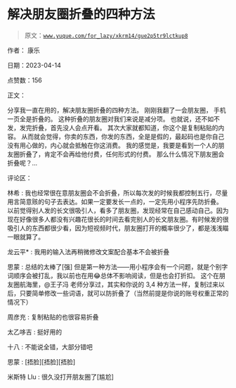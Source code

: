 # 解决朋友圈折叠的四种方法

> 原文：[`www.yuque.com/for_lazy/xkrm14/gue2p5tr9lctkup8`](https://www.yuque.com/for_lazy/xkrm14/gue2p5tr9lctkup8)

作者： 康乐

日期：2023-04-14

点赞数：156

正文：

分享我一直在用的，解决朋友圈折叠的四种方法。 刚刚我翻了一会朋友圈， 手机一页全是折叠的。 这种折叠的朋友圈对我们来说是减分项。 也就说，还不如不发，发完折叠，首先没人会点开看。 其次大家就都知道，你这个是复制粘贴的内容。 从而就会觉得，你卖的东西，你发的东西，全是是假的，最起码也是你自己没有用心做的，内心就会抵触在你这消费。 我的感觉是，我要是看到一个人的朋友圈折叠了，肯定不会再给他付费，任何形式的付费。 那么什么情况下朋友圈会折叠呢？...

评论区：

林希 : 我也经常很在意朋友圈会不会折叠，所以每次发的时候我都控制五行，尽量用言简意赅的句子去表达。如果一定要发长一点的，一定先用小程序先防折叠。 以前觉得别人发的长文很吸引人，看多了朋友圈，发现经常在自己感动自己。因为现在好像很多人都没有兴趣花很长的时间去看完别人的长文朋友圈。有时候发的很吸引人的东西都很少看，因为短视频时代，朋友圈打开的概率很少了，都是浅浅瞄一眼就算了。

龙云平* : 我用的输入法再稍微修改文案配合基本不会被折叠

思蒙 : 总结的太棒了[强] 但是第一种方法——用小程序会有一个问题，就是个别字词顺序会被打乱，我以前也在用😂总体不影响阅读，但是也会打折扣。 这个在朋友圈航海里，@王子冯 老师分享过，其实和你说的 3,4 种方法一样，复制过来以后，只要简单修改一些词语，就可以防折叠了（当然前提是你说的账号权重正常的情况下）

周彦充 : 复制粘贴的也很容易折叠

太乙哆吉 : 挺好用的

十八 : 不能说全错，大部分错吧

思蒙 : [捂脸][捂脸][捂脸]

米斯特 LIu : 很久没打开朋友圈了[尴尬]



